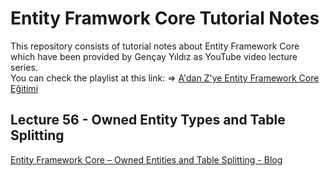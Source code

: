 # Entity Framwork Core Tutorial Notes
<a>This repository consists of tutorial notes about Entity Framework Core which have been provided by Gençay Yıldız as YouTube video lecture series.</a><br/>
You can check the playlist at this link: => <a href="https://www.youtube.com/playlist?list=PLQVXoXFVVtp1o3nq3-IXv42bPaFlzroBE">A'dan Z'ye Entity Framework Core Eğitimi</a>


## Lecture 56 - Owned Entity Types and Table Splitting
<a target="blank" href="https://www.gencayyildiz.com/blog/entity-framework-core-owned-entities-and-table-splitting/">Entity Framework Core – Owned Entities and Table Splitting - Blog</a>

